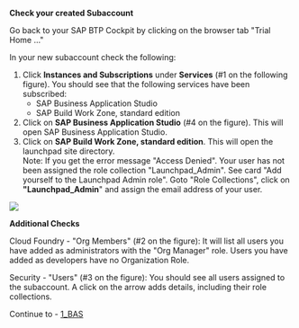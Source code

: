 **Check your created Subaccount**

Go back to your SAP BTP Cockpit by clicking on the browser tab "Trial Home ..."

In your new subaccount check the following:


1. Click **Instances and Subscriptions** under **Services** (#1 on the following figure). You should see that the following services have been subscribed:
     - SAP Business Application Studio
     - SAP Build Work Zone, standard edition
2. Click on **SAP Business Application Studio** (#4 on the figure). This will open SAP Business Application Studio.
3. Click on **SAP Build Work Zone, standard edition**. This will open the launchpad site directory.<br>
Note: If you get the error message "Access Denied". Your user has not been assigned the role collection "Launchpad_Admin". See card "Add yourself to the Launchpad Admin role".
Goto "Role Collections", click on **"Launchpad_Admin**" and assign the email address of your user.
  
![](../images/steps.png)
  
**Additional Checks**
  
Cloud Foundry - "Org Members" (#2 on the figure):
It will list all users you have added as administrators with the "Org Manager" role. Users you have added as developers have no Organization Role.
  
Security - "Users" (#3 on the figure):
You should see all users assigned to the subaccount. A click on the arrow adds details, including their role collections.

Continue to - [1_BAS](https://github.com/SAP-samples/teched2023-XP162/blob/main/Exercises/3_Develop/1_BAS.md)
